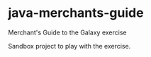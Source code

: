 # java-merchants-guide
Merchant's Guide to the Galaxy exercise

Sandbox project to play with the exercise.
